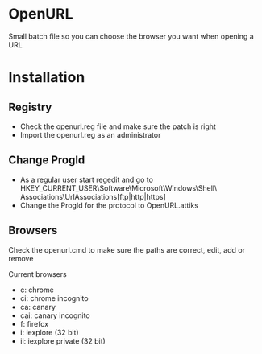 # OpenURL

Small batch file so you can choose the browser you want when opening a URL

# Installation

## Registry

- Check the openurl.reg file and make sure the patch is right
- Import the openurl.reg as an administrator

## Change ProgId

- As a regular user start regedit and go to HKEY_CURRENT_USER\Software\Microsoft\Windows\Shell\ Associations\UrlAssociations\[ftp|http|https]  
- Change the ProgId for the protocol to OpenURL.attiks

## Browsers

Check the openurl.cmd to make sure the paths are correct, edit, add or remove

Current browsers
- c: chrome
- ci: chrome incognito
- ca: canary
- cai: canary incognito
- f: firefox
- i: iexplore (32 bit)
- ii: iexplore private (32 bit)


